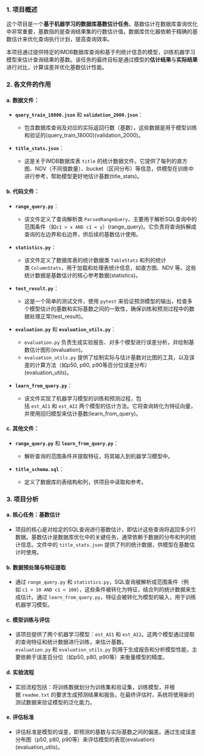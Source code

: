### 1. 项目概述

这个项目是一个**基于机器学习的数据库基数估计任务**。基数估计在数据库查询优化中非常重要，基数指的是查询结果集的行数估计值。数据库优化器依赖于精确的基数估计来优化查询执行计划，提高查询效率。

本项目通过提供特定的IMDB数据库查询和基于列统计信息的模型，训练机器学习模型来估计查询结果的基数。该任务的最终目标是通过模型的**估计结果**与**实际结果**进行对比，计算误差并优化基数估计性能。

### 2. 各文件的作用

#### a. **数据文件**：

- **`query_train_18000.json`** 和 **`validation_2000.json`**：
    
    - 包含数据库查询及对应的实际返回行数（基数），这些数据是用于模型训练和验证的​(query_train_18000)​(validation_2000)。
- **`title_stats.json`**：
    
    - 这是关于IMDB数据库表 `title` 的统计数据文件。它提供了每列的直方图、NDV（不同值数量）、bucket（区间分布）等信息，供模型在训练中进行参考，帮助模型更好地估计基数​(title_stats)。

#### b. **代码文件**：

- **`range_query.py`**：
    
    - 该文件定义了查询解析类 `ParsedRangeQuery`，主要用于解析SQL查询中的范围条件（如`c1 > x AND c1 < y`）​(range_query)。它负责将查询拆解成查询的左边界和右边界，供后续的基数估计使用。
- **`statistics.py`**：
    
    - 该文件定义了数据库表的统计数据类 `TableStats` 和列的统计类 `ColumnStats`，用于加载和处理表统计信息，如直方图、NDV 等。这些统计数据是基数估计的核心参考数据​(statistics)。
- **`test_result.py`**：
    
    - 这是一个简单的测试文件，使用 `pytest` 来验证预测模型的输出，检查多个模型估计的基数和实际基数之间的一致性，确保训练和预测过程中的数据处理正常​(test_result)。
- **`evaluation.py`** 和 **`evaluation_utils.py`**：
    
    - `evaluation.py` 负责生成实验报告、对多个模型进行误差分析，并绘制基数估计图形​(evaluation)。
    - `evaluation_utils.py` 提供了绘制实际与估计基数对比图的工具，以及误差的计算方法（如p50, p80, p90等百分位误差分布）​(evaluation_utils)。
- **`learn_from_query.py`**：
    
    - 该文件实现了机器学习模型的训练和预测过程，包括 `est_AI1` 和 `est_AI2` 两个模型的估计方法。它将查询转化为特征向量，并使用回归模型来估计基数​(learn_from_query)。

#### c. **其他文件**：

- **`range_query.py`** 和 **`learn_from_query.py`**：
    
    - 解析查询的范围条件并提取特征，将其输入到机器学习模型中。
- **`title_schema.sql`**：
    
    - 定义了数据库的表结构和列，供项目中读取和参考。


### 3. 项目分析

#### a. **核心任务：基数估计**

- 项目的核心是对给定的SQL查询进行基数估计，即估计这些查询将返回多少行数据。基数估计是数据库优化中的关键任务，通常依赖于数据的分布和列的统计信息。文件中的 `title_stats.json` 提供了列的统计数据，供模型在基数估计时使用。

#### b. **数据预处理与特征提取**

- 通过 `range_query.py` 和 `statistics.py`，SQL查询被解析成范围条件（例如 `c1 > 10 AND c1 < 100`），这些条件被转化为特征，结合列的统计数据来生成估计。通过 `learn_from_query.py`，特征会被转化为模型的输入，用于训练机器学习模型。

#### c. **模型训练与评估**

- 该项目提供了两个机器学习模型：`est_AI1` 和 `est_AI2`。这两个模型通过提取的查询特征和统计数据进行训练，来估计基数。`evaluation.py` 和 `evaluation_utils.py` 则用于生成报告和分析模型性能，主要依赖于误差百分位（如p50, p80, p90等）来衡量模型的精度。

#### d. **实验流程**

- 实验流程包括：将训练数据划分为训练集和验证集，训练模型，并根据 `readme.txt` 的要求生成预测结果和报告。在最终评估时，系统将使用新的测试数据来验证模型的泛化能力。

#### e. **评估标准**

- 评估标准是模型的误差，即预测的基数与实际基数之间的偏差。通过生成误差分布图（p50, p80, p90等）来评估模型的表现​(evaluation)​(evaluation_utils)。